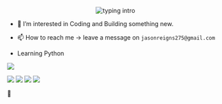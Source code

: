 <p align="center">
<img src="https://readme-typing-svg.herokuapp.com/?color=08CE90&center=true&vCenter=true&lines=Hello+everyone!!!;My+name%27s+Prince+Sharma.;I%27m+a+full-stack+developer." alt="typing intro">
</p>

- 👀 I’m interested in Coding and Building something new.
- 📫 How to reach me -> leave a message on `jasonreigns275@gmail.com`

- Learning Python

![](https://komarev.com/ghpvc/?username=your-github-P-25&color=blueviolet)

![](http://github-profile-summary-cards.vercel.app/api/cards/profile-details?username=P-25&theme=midnight_purple)
![](http://github-profile-summary-cards.vercel.app/api/cards/repos-per-language?username=P-25&theme=midnight_purple)
![](http://github-profile-summary-cards.vercel.app/api/cards/stats?username=P-25&theme=midnight_purple)
![](http://github-profile-summary-cards.vercel.app/api/cards/productive-time?username=P-25&theme=midnight_purple&utcOffset=5.30)

🚄
